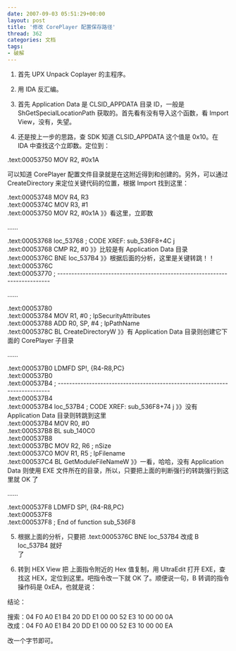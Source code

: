 ```yaml
---
date: 2007-09-03 05:51:29+00:00
layout: post
title: '修改 CorePlayer 配置保存路径'
thread: 362
categories: 文档
tags:
- 破解
---
```


1. 首先 UPX Unpack Coplayer 的主程序。  
  
2. 用 IDA 反汇编。  
  
3. 首先 Application Data 是 CLSID_APPDATA 目录 ID，一般是 ShGetSpecialLocationPath 获取的。首先看有没有导入这个函数，看 Import View，没有，失望。  
  
4. 还是按上一步的思路，查 SDK 知道 CLSID_APPDATA 这个值是 0x10。在 IDA 中查找这个立即数。定位到：<!-- more -->  
  
  
.text:00053750                 MOV     R2, #0x1A  
  
  
  可以知道 CorePlayer 配置文件目录就是在这附近得到和创建的。另外，可以通过 CreateDirectory 来定位关键代码的位置，根据 Import 找到这里：  
  
  
.text:00053748                 MOV     R4, R3  
.text:0005374C                 MOV     R3, #1  
.text:00053750                 MOV     R2, #0x1A 》》看这里，立即数  
  
……  
  
.text:00053768 loc_53768                               ; CODE XREF: sub_536F8+4C j  
.text:00053768                 CMP     R2, #0  》》比较是有 Application Data 目录  
.text:0005376C                 BNE     loc_537B4  》》根据后面的分析，这里是关键转跳！！  
.text:0005376C  
.text:00053770 ; ---------------------------------------------------------------------------  
  
……  
  
.text:00053780  
.text:00053784                 MOV     R1, #0          ; lpSecurityAttributes  
.text:00053788                 ADD     R0, SP, #4      ; lpPathName  
.text:0005378C                 BL      CreateDirectoryW  》》有 Application Data 目录则创建它下面的 CorePlayer 子目录  
  
……  
  
.text:000537B0                 LDMFD   SP!, {R4-R8,PC}  
.text:000537B0  
.text:000537B4 ; ---------------------------------------------------------------------------  
.text:000537B4  
.text:000537B4 loc_537B4                               ; CODE XREF: sub_536F8+74 j  》》没有 Application Data 目录则转跳到这里  
.text:000537B4                 MOV     R0, #0  
.text:000537B8                 BL      sub_140C0  
.text:000537B8  
.text:000537BC                 MOV     R2, R6          ; nSize  
.text:000537C0                 MOV     R1, R5          ; lpFilename  
.text:000537C4                 BL      GetModuleFileNameW  》》一看，哈哈，没有 Application Data 则使用 EXE 文件所在的目录，所以，只要把上面的判断强行的转跳强行到这里就 OK 了  
  
……  
  
.text:000537F8                 LDMFD   SP!, {R4-R8,PC}  
.text:000537F8  
.text:000537F8 ; End of function sub_536F8  
  
  
5. 根据上面的分析，只要把 .text:0005376C                 BNE     loc_537B4 改成 B     loc_537B4 就好  
了  
  
6. 转到 HEX View 把 上面指令附近的 Hex 值复制，用 UltraEdit 打开 EXE，查找这 HEX，定位到这里。吧指令改一下就 OK 了。顺便说一句，B 转调的指令操作码是 0xEA，也就是说：  
  
结论：  
  
搜索：04 F0 A0 E1 B4 20 DD E1  00 00 52 E3 10 00 00 0A  
改成：04 F0 A0 E1 B4 20 DD E1  00 00 52 E3 10 00 00 EA  
  
改一个字节即可。  

